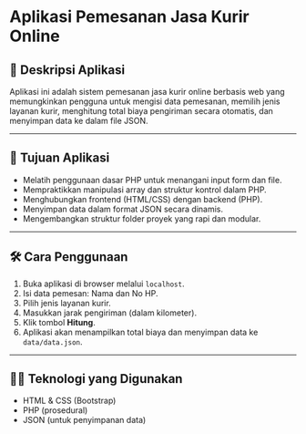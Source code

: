 # Aplikasi Pemesanan Jasa Kurir Online

## 📌 Deskripsi Aplikasi

Aplikasi ini adalah sistem pemesanan jasa kurir online berbasis web yang memungkinkan pengguna untuk mengisi data pemesanan, memilih jenis layanan kurir, menghitung total biaya pengiriman secara otomatis, dan menyimpan data ke dalam file JSON.

---

## 🎯 Tujuan Aplikasi

- Melatih penggunaan dasar PHP untuk menangani input form dan file.
- Mempraktikkan manipulasi array dan struktur kontrol dalam PHP.
- Menghubungkan frontend (HTML/CSS) dengan backend (PHP).
- Menyimpan data dalam format JSON secara dinamis.
- Mengembangkan struktur folder proyek yang rapi dan modular.

---

## 🛠 Cara Penggunaan

1. Buka aplikasi di browser melalui `localhost`.
2. Isi data pemesan: Nama dan No HP.
3. Pilih jenis layanan kurir.
4. Masukkan jarak pengiriman (dalam kilometer).
5. Klik tombol **Hitung**.
6. Aplikasi akan menampilkan total biaya dan menyimpan data ke `data/data.json`.

---

## 👨‍💻 Teknologi yang Digunakan

- HTML & CSS (Bootstrap)
- PHP (prosedural)
- JSON (untuk penyimpanan data)
